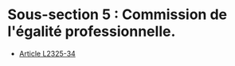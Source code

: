 # Sous-section 5 : Commission de l'égalité professionnelle.

* [Article L2325-34](./LEGIARTI000031086772.md)
